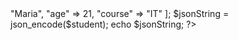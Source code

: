 <?php

$student = [
    "name" => "Maria",
    "age" => 21,
    "course" => "IT"
];

$jsonString = json_encode($student);

echo $jsonString;
?>
